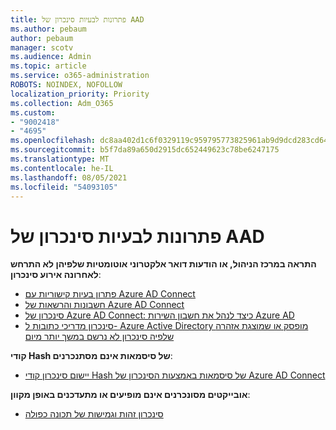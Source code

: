 ```yaml
---
title: פתרונות לבעיות סינכרון של AAD
ms.author: pebaum
author: pebaum
manager: scotv
ms.audience: Admin
ms.topic: article
ms.service: o365-administration
ROBOTS: NOINDEX, NOFOLLOW
localization_priority: Priority
ms.collection: Adm_O365
ms.custom:
- "9002418"
- "4695"
ms.openlocfilehash: dc8aa402d1c6f0329119c959795773825961ab9d9dcd283cd64810a901594ac2
ms.sourcegitcommit: b5f7da89a650d2915dc652449623c78be6247175
ms.translationtype: MT
ms.contentlocale: he-IL
ms.lasthandoff: 08/05/2021
ms.locfileid: "54093105"
---
```

# <a name="solutions-for-aad-synchronization-problems"></a>פתרונות לבעיות סינכרון של AAD

**התראה במרכז הניהול, או הודעות דואר אלקטרוני אוטומטיות שלפיהן לא התרחש לאחרונה אירוע סינכרון**:

- [פתרון בעיות קישוריות עם Azure AD Connect](https://docs.microsoft.com/azure/active-directory/hybrid/tshoot-connect-connectivity)
- [חשבונות והרשאות של Azure AD Connect](https://go.microsoft.com/fwlink/p/?LinkId=820598)
- [סינכרון של Azure AD Connect: כיצד לנהל את חשבון השירות Azure AD](https://docs.microsoft.com/azure/active-directory/hybrid/how-to-connect-azureadaccount)
- [סינכרון מדריכי כתובות ל- Azure Active Directory מופסק או שמוצגת אזהרה שלפיה סינכרון לא נרשם במשך יותר מיום](https://support.microsoft.com/help/2882421/directory-synchronization-to-azure-active-directory-stops-or-you-re-warned-that-sync-hasn-t-registered-in-more-than-a-day)
 
**קודי Hash של סיסמאות אינם מסתנכרנים**:

- [יישום סינכרון קודי Hash של סיסמאות באמצעות הסינכרון של Azure AD Connect](https://docs.microsoft.com/azure/active-directory/hybrid/how-to-connect-password-hash-synchronization)

**אובייקטים מסונכרנים אינם מופיעים או מתעדכנים באופן מקוון**:

- [סינכרון זהות וגמישות של תכונה כפולה](https://docs.microsoft.com/azure/active-directory/hybrid/how-to-connect-syncservice-duplicate-attribute-resiliency)
